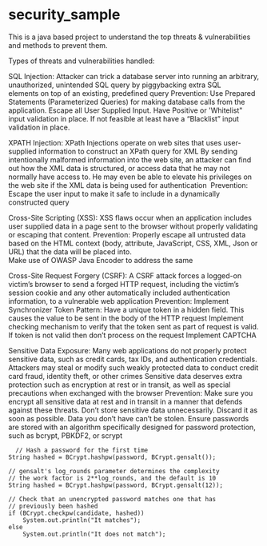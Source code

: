 # security_sample
This is a java based project to understand the top threats &amp; vulnerabilities and methods to prevent them.

Types of threats and vulnerabilities handled:
 
 SQL Injection:
    Attacker can trick a database server into running an arbitrary, unauthorized, unintended SQL query by piggybacking extra SQL 		
	elements on top of an existing, predefined query
   Prevention:
   Use Prepared Statements (Parameterized Queries) for making database calls from the application.
   Escape all User Supplied Input. 
   Have Positive or 'Whitelist" input validation in place. If not feasible at least have a “Blacklist” input validation in place. 

XPATH Injection:
  XPath Injections operate on web sites that uses user-supplied information to construct an XPath query for XML
  By sending intentionally malformed information into the web site, an attacker can find out how the XML data is structured, or access data that he may not normally have access to. He may even be able to elevate his privileges on the web site if the XML data is being used for authentication 
  Prevention:
  Escape the user input to make it safe to include in a dynamically constructed query

Cross-Site Scripting (XSS):
  XSS flaws occur when an application includes user supplied data in a page sent to the browser without properly validating or escaping that content. 
  Prevention:
   Properly escape all untrusted data based on the HTML context (body, attribute, JavaScript, CSS, XML, Json or URL) that the data will be placed into.  
    Make use of OWASP Java Encoder to address the same

Cross-Site Request Forgery (CSRF):
  A CSRF attack forces a logged-on victim’s browser to send a forged HTTP request, including the victim’s session cookie and any other automatically included authentication information, to a vulnerable web application
  Prevention:
  Implement Synchronizer Token Pattern: Have a unique token in a hidden field. This causes the value to be sent in the body of the HTTP request 
  Implement checking mechanism to verify that the token sent as part of request is valid. If token is not valid then don’t process on the request
  Implement CAPTCHA

Sensitive Data Exposure:
  Many web applications do not properly protect sensitive data, such as credit cards, tax IDs, and authentication credentials. 
  Attackers may steal or modify such weakly protected data to conduct credit card fraud, identity theft, or other crimes
  Sensitive data deserves extra protection such as encryption at rest or in transit, as well as special precautions when exchanged with the browser
  Prevention:
  Make sure you encrypt all sensitive data at rest and in transit in a manner that defends against these threats.
  Don’t store sensitive data unnecessarily. Discard it as soon as possible. Data you don’t have can’t be stolen.
  Ensure passwords are stored with an algorithm specifically designed for password protection, such as bcrypt, PBKDF2, or scrypt

      // Hash a password for the first time
	String hashed = BCrypt.hashpw(password, BCrypt.gensalt());

	// gensalt's log_rounds parameter determines the complexity
	// the work factor is 2**log_rounds, and the default is 10
	String hashed = BCrypt.hashpw(password, BCrypt.gensalt(12));

	// Check that an unencrypted password matches one that has
	// previously been hashed
	if (BCrypt.checkpw(candidate, hashed))
		System.out.println("It matches");
	else
		System.out.println("It does not match");
    
    
